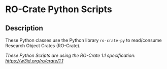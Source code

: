 # RO-Crate Python Scripts

## Description

These Python classes use the Python library `ro-crate-py` to read/consume Research Object Crates (RO-Crate).
 
*These Python Scripts are using the RO-Crate 1.1 specification: https://w3id.org/ro/crate/1.1*